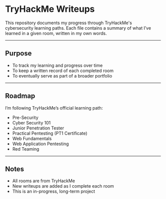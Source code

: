 # TryHackMe Writeups

This repository documents my progress through TryHackMe's cybersecurity learning paths. Each file contains a summary of what I’ve learned in a given room, written in my own words.

---

## Purpose

- To track my learning and progress over time  
- To keep a written record of each completed room  
- To eventually serve as part of a broader portfolio  

---

## Roadmap

I’m following TryHackMe’s official learning path:

- Pre-Security  
- Cyber Security 101  
- Junior Penetration Tester  
- Practical Pentesting (PT1 Certificate)  
- Web Fundamentals  
- Web Application Pentesting  
- Red Teaming  

---

## Notes

- All rooms are from TryHackMe  
- New writeups are added as I complete each room  
- This is an in-progress, long-term project  

